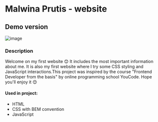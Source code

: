 # Malwina Prutis - website

## Demo version
![image](https://github.com/user-attachments/assets/bbb24686-0c55-49ea-ae0d-01539d17613d)

### Description
Welcome on my first website 😊 It includes the most important information about me.     It is also my first website where I try some CSS styling and JavaScript interactions.This project was inspired by the course "Frontend Developer from the basis" by online programming school YouCode. Hope you'll enjoy it 😊 

#### Used in project:
- HTML
- CSS with BEM convention
- JavaScript

